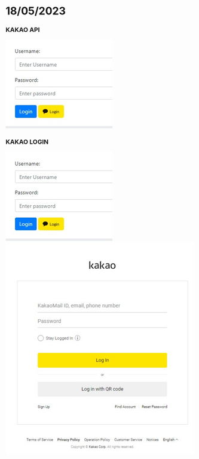 # 18/05/2023

### KAKAO API
![image](./kakaoLogin.jpg)

### KAKAO LOGIN

![image](./kakaoLogin.jpg)
![image](./kakaoLogin2.jpg)
